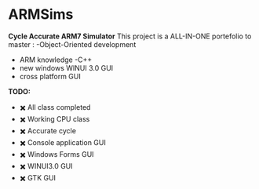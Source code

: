 # ARMSims

**Cycle Accurate ARM7 Simulator**
This project is a ALL-IN-ONE portefolio to master :
-Object-Oriented development
- ARM knowledge
-C++
- new windows WINUI 3.0 GUI
- cross platform GUI

**TODO:**
- :heavy_multiplication_x: All class completed
- :heavy_multiplication_x: Working CPU class
- :heavy_multiplication_x: Accurate cycle 
- :heavy_multiplication_x: Console application GUI
- :heavy_multiplication_x: Windows Forms GUI
- :heavy_multiplication_x: WINUI3.0 GUI
- :heavy_multiplication_x: GTK GUI

